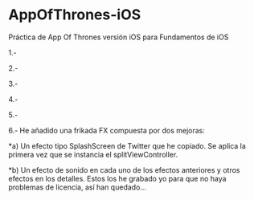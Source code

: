 # AppOfThrones-iOS
Práctica de App Of Thrones versión iOS para Fundamentos de iOS

1.-

2.-

3.-

4.-

5.-

6.- He añadido una frikada FX compuesta por dos mejoras: 

*a) Un efecto tipo SplashScreen de Twitter que he copiado.
Se aplica la primera vez que se instancia el splitViewController.

*b) Un efecto de sonido en cada uno de los efectos anteriores y otros efectos en los detalles.
Estos los he grabado yo para que no haya problemas de licencia, así han quedado...



